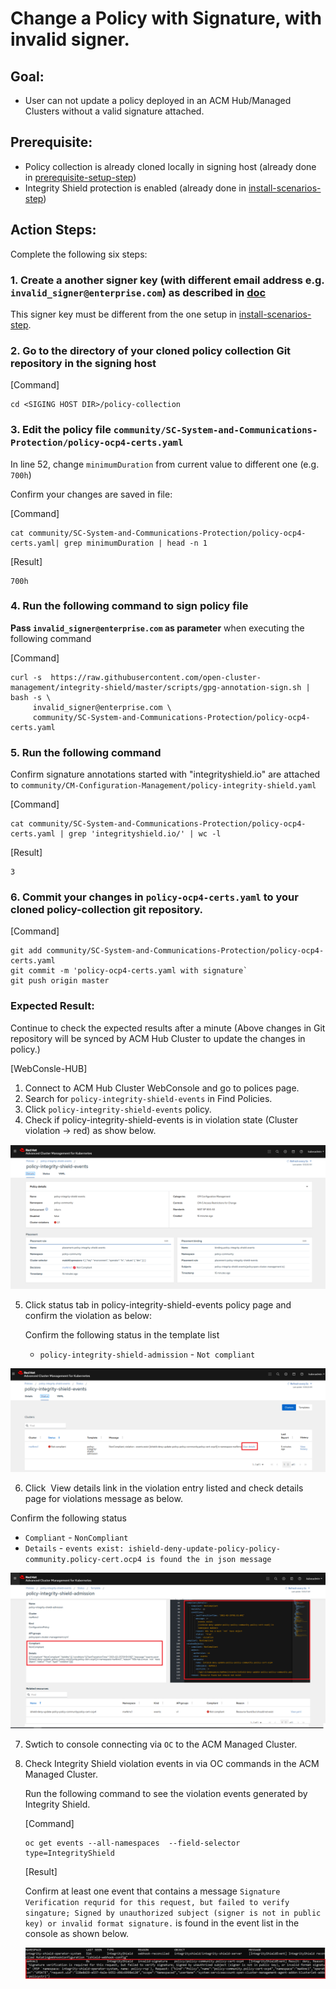 # Change a Policy with Signature, with invalid signer.

## Goal:
- User can not update a policy deployed in an ACM Hub/Managed Clusters without a valid signature  attached.

## Prerequisite: 
- Policy collection is already cloned locally in signing host (already done in [prerequisite-setup-step](../prerequisite-setup/GIT_CLONE_POLICY_COLLECTION.md))
- Integrity Shield protection is enabled  (already done in [install-scenarios-step](../install-scenarios/DEPLOY_ISHIELD.md))

## Action Steps:

Complete the following six steps:

### 1. Create a another signer key (with different email address e.g. `invalid_signer@enterprise.com`) as described in [doc](../prerequisite-setup/GPG_KEY_SETUP.md)
   
   This signer key must be different from the one setup in [install-scenarios-step](../install-scenarios/VERIFICATION_KEY_SETUP.md).
   
### 2. Go to the directory of your cloned policy collection Git repository in the signing host

   [Command]
   ```
   cd <SIGING HOST DIR>/policy-collection
   ```
   
### 3. Edit the policy file `community/SC-System-and-Communications-Protection/policy-ocp4-certs.yaml`
   
   In line 52, change `minimumDuration` from current value to different one (e.g. `700h`)

   Confirm your changes are saved in file:
   
   [Command]
   ```
   cat community/SC-System-and-Communications-Protection/policy-ocp4-certs.yaml| grep minimumDuration | head -n 1

   ```
   [Result]
   ```
   700h
   ```
    
### 4. Run the following command to sign policy file
    
   **Pass `invalid_signer@enterprise.com` as parameter** when executing the following command
    
   [Command]
   ```
   curl -s  https://raw.githubusercontent.com/open-cluster-management/integrity-shield/master/scripts/gpg-annotation-sign.sh | bash -s \
        invalid_signer@enterprise.com \
        community/SC-System-and-Communications-Protection/policy-ocp4-certs.yaml
   ```
### 5. Run the following command

   Confirm signature annotations started with "integrityshield.io" are attached to `community/CM-Configuration-Management/policy-integrity-shield.yaml`
    
   [Command]
   ```
   cat community/SC-System-and-Communications-Protection/policy-ocp4-certs.yaml | grep 'integrityshield.io/' | wc -l
   ```
   [Result]
   ```
   3
   ```
    
### 6. Commit your changes in `policy-ocp4-certs.yaml` to your cloned policy-collection git repository.

   [Command]
   ```
   git add community/SC-System-and-Communications-Protection/policy-ocp4-certs.yaml
   git commit -m 'policy-ocp4-certs.yaml with signature`
   git push origin master
   ```
   
   
### Expected Result:

Continue to check the expected results after a minute (Above changes in Git repository will be synced by ACM Hub Cluster to update the changes in policy.)
    
[WebConsle-HUB]

1. Connect to ACM Hub Cluster WebConsole and go to polices page.
2. Search for `policy-integrity-shield-events`  in Find Policies.  
3. Click  `policy-integrity-shield-events`  policy. 
4. Check if  policy-integrity-shield-events  is in violation state (Cluster violation -> red) as show below.
     
  ![Policy Violation](../images/policy-integrity-shield-status-violation.PNG)
    
5. Click  status tab in policy-integrity-shield-events policy page and confirm the violation as below:

   Confirm the following status in the template list
   - `policy-integrity-shield-admission` - `Not compliant`
  
  ![Policy Violation](../images/policy-integrity-shield-status-violation-statys.PNG)
   
6. Click  View details link in the violation entry listed and check details page for violations message as below.

  Confirm the following status
  - `Compliant` - `NonCompliant`
  - `Details` - `events exist: ishield-deny-update-policy-policy-community.policy-cert.ocp4 is found the in json message`
  
  ![Policy Violation](../images/policy-integrity-shield-status-violation-status-detail.PNG)
  
 
  
7. Swtich to console connecting via `OC` to the ACM Managed Cluster.

8. Check Integrity Shield violation events in via OC commands in the ACM Managed Cluster.

   Run the following command to see the violation events generated by Integrity Shield.
   
   [Command]
   ```
   oc get events --all-namespaces  --field-selector type=IntegrityShield
   ```
   
   [Result]
   
   Confirm at least one event that contains a message `Signature Verification requrid for this request, but failed to verify singature; Signed by unauthorized subject (signer is not in public key) or invalid format signature.` is found in the event list in the console as shown below.
   
   ![Violation Events](../images/ishield-log-invalid.PNG)

   
